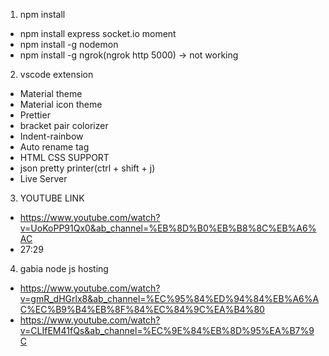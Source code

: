 1. npm install
- npm install express socket.io moment
- npm install -g nodemon
- npm install -g ngrok(ngrok http 5000) -> not working

2. vscode extension
- Material theme
- Material icon theme
- Prettier
- bracket pair colorizer
- Indent-rainbow
- Auto rename tag
- HTML CSS SUPPORT
- json pretty printer(ctrl + shift + j)
- Live Server

3. YOUTUBE LINK
- https://www.youtube.com/watch?v=UoKoPP91Qx0&ab_channel=%EB%8D%B0%EB%B8%8C%EB%A6%AC
- 27:29

4. gabia node js hosting
- https://www.youtube.com/watch?v=gmR_dHGrlx8&ab_channel=%EC%95%84%ED%94%84%EB%A6%AC%EC%B9%B4%EB%8F%84%EC%84%9C%EA%B4%80
- https://www.youtube.com/watch?v=CLIfEM41fQs&ab_channel=%EC%9E%84%EB%8D%95%EA%B7%9C